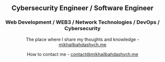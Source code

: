 <h2 align="center">
  Cybersecurity Engineer / Software Engineer
</h2>

<h3 align="center">
  Web Development / WEB3 / Network Technologies / DevOps / Cybersecurity
</h3>

<div align="center">
  <p>The place where I share my thoughts and knowledge - <a href="https://mikhailbahdashych.me">mikhailbahdashych.me</a></p>
  <p>How to contact me - <a href="mailto:contact@mikhailbahdashych.me">contact@mikhailbahdashych.me</a></p>
</div>

